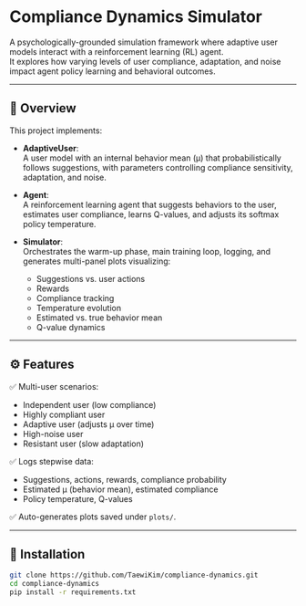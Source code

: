 # Compliance Dynamics Simulator

A psychologically-grounded simulation framework where adaptive user models interact with a reinforcement learning (RL) agent.  
It explores how varying levels of user compliance, adaptation, and noise impact agent policy learning and behavioral outcomes.

---

## 🚀 Overview

This project implements:

- **AdaptiveUser**:  
  A user model with an internal behavior mean (μ) that probabilistically follows suggestions, with parameters controlling compliance sensitivity, adaptation, and noise.
  
- **Agent**:  
  A reinforcement learning agent that suggests behaviors to the user, estimates user compliance, learns Q-values, and adjusts its softmax policy temperature.

- **Simulator**:  
  Orchestrates the warm-up phase, main training loop, logging, and generates multi-panel plots visualizing:
  - Suggestions vs. user actions
  - Rewards
  - Compliance tracking
  - Temperature evolution
  - Estimated vs. true behavior mean
  - Q-value dynamics

---

## ⚙️ Features

✅ Multi-user scenarios:
- Independent user (low compliance)
- Highly compliant user
- Adaptive user (adjusts μ over time)
- High-noise user
- Resistant user (slow adaptation)

✅ Logs stepwise data:
- Suggestions, actions, rewards, compliance probability
- Estimated μ (behavior mean), estimated compliance
- Policy temperature, Q-values

✅ Auto-generates plots saved under `plots/`.

---

## 🧩 Installation

```bash
git clone https://github.com/TaewiKim/compliance-dynamics.git
cd compliance-dynamics
pip install -r requirements.txt